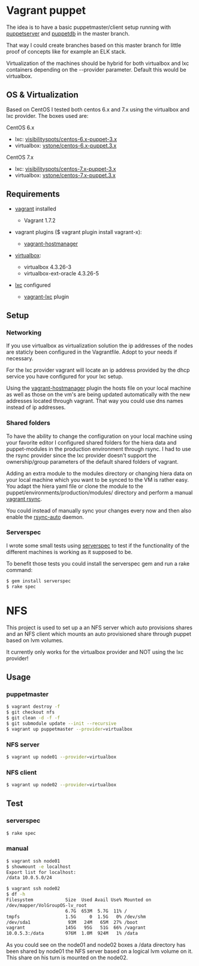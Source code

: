 # Vagrant puppet

The idea is to have a basic puppetmaster/client setup running with [puppetserver](https://docs.puppetlabs.com/puppetserver/latest/services_master_puppetserver.html) and [puppetdb](http://docs.puppetlabs.com/puppetdb/latest/) in the master branch.

That way I could create branches based on this master branch for little proof of concepts like for example an ELK stack.

Virtualization of the machines should be hybrid for both virtualbox and lxc containers depending on the --provider parameter. Default this would be virtualbox.

## OS & Virtualization


Based on CentOS I tested both centos 6.x and 7.x using the virtualbox and lxc provider. The boxes used are:

CentOS 6.x

* lxc: [visibilityspots/centos-6.x-puppet-3.x](https://atlas.hashicorp.com/visibilityspots/boxes/centos-6.x-puppet-3.x)
* virtualbox: [vstone/centos-6.x-puppet.3.x](https://atlas.hashicorp.com/vStone/boxes/centos-6.x-puppet.3.x)

CentOS 7.x

* lxc: [visibilityspots/centos-7.x-puppet-3.x](https://atlas.hashicorp.com/visibilityspots/boxes/centos-7.x-puppet-3.x)
* virtualbox: [vstone/centos-7.x-puppet.3.x](https://atlas.hashicorp.com/vStone/boxes/centos-7.x-puppet.3.x)

## Requirements

* [vagrant](https://www.vagrantup.com/) installed
    - Vagrant 1.7.2

* vagrant plugins ($ vagrant plugin install vagrant-x):
    - [vagrant-hostmanager](https://github.com/smdahlen/vagrant-hostmanager)

* [virtualbox](https://www.virtualbox.org/):
    - virtualbox 4.3.26-3
    - virtualbox-ext-oracle 4.3.26-5

* [lxc](https://github.com/fgrehm/vagrant-lxc/wiki) configured
   - [vagrant-lxc](https://github.com/fgrehm/vagrant-lxc) plugin

## Setup

### Networking

If you use virtualbox as virtualization solution the ip addresses of the nodes are staticly been configured in the Vagrantfile. Adopt to your needs if necessary.

For the lxc provider vagrant will locate an ip address provided by the dhcp service you have configured for your lxc setup.

Using the [vagrant-hostmanager](https://github.com/smdahlen/vagrant-hostmanager) plugin the hosts file on your local machine as well as those on the vm's are being updated automatically with the new addresses located through vagrant. That way you could use dns names instead of ip addresses.

### Shared folders

To have the ability to change the configuration on your local machine using your favorite editor I configured shared folders for the hiera data and puppet-modules in the production environment through rsync. I had to use the rsync provider since the lxc provider doesn't support the ownership/group parameters of the default shared folders of vagrant.

Adding an extra module to the modules directory or changing hiera data on your local machine which you want to be synced to the VM is rather easy. You adapt the hiera yaml file or clone the module to the puppet/environments/production/modules/ directory and perform a manual [vagrant rsync](http://docs.vagrantup.com/v2/cli/rsync.html).

You could instead of manually sync your changes every now and then also enable the [rsync-auto](http://docs.vagrantupcom/v2/cli/rsync-auto.html) daemon.

### Serverspec

I wrote some small tests using [serverspec](http://serverspec.org) to test if the functionality of the different machines is working as it supposed to be.

To benefit those tests you could install the serverspec gem and run a rake command:

```bash
$ gem install serverspec
$ rake spec
```

# NFS

This project is used to set up a an NFS server which auto provisions shares and an NFS client which mounts an auto provisioned share through puppet based on lvm volumes.

It currently only works for the virtualbox provider and NOT using the lxc provider!

## Usage

### puppetmaster

```bash
$ vagrant destroy -f
$ git checkout nfs
$ git clean -d -f -f
$ git submodule update --init --recursive
$ vagrant up puppetmaster --provider=virtualbox
```

### NFS server
```bash
$ vagrant up node01 --provider=virtualbox
```

### NFS client
```bash
$ vagrant up node02 --provider=virtualbox
```

## Test

### serverspec
```bash
$ rake spec
```

### manual
```bash
$ vagrant ssh node01
$ showmount -e localhost
Export list for localhost:
/data 10.0.5.0/24
```

```bash
$ vagrant ssh node02
$ df -h
Filesystem            Size  Used Avail Use% Mounted on
/dev/mapper/VolGroupOS-lv_root
                      6.7G  653M  5.7G  11% /
tmpfs                 1.5G     0  1.5G   0% /dev/shm
/dev/sda1              93M   24M   65M  27% /boot
vagrant               145G   95G   51G  66% /vagrant
10.0.5.3:/data        976M  1.0M  924M   1% /data
```

As you could see on the node01 and node02 boxes a /data directory has been shared by node01 the NFS server based on a logical lvm volume on it. This share on his turn is mounted on the node02.
